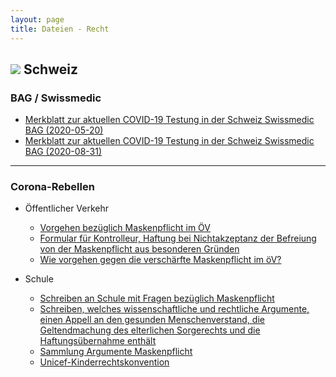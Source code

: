 ```yaml
---
layout: page
title: Dateien - Recht
---
```


## <img src="{{site.baseurl}}/assets/img/flaggen/ch.png"> Schweiz

### BAG / Swissmedic

* <a href="{{site.baseurl}}/assets/files/Merkblatt_zur_aktuellen_COVID-19_Testung_in_der_Schweiz_Swissmedic_BAG_2020-05-20.pdf">Merkblatt zur aktuellen COVID-19 Testung in der Schweiz Swissmedic BAG (2020-05-20)</a>  
* <a href="{{site.baseurl}}/assets/files/Merkblatt_zur_aktuellen_COVID-19_Testung_in_der_Schweiz_Swissmedic.pdf">Merkblatt zur aktuellen COVID-19 Testung in der Schweiz Swissmedic BAG (2020-08-31)</a>  

---

### Corona-Rebellen

* Öffentlicher Verkehr
  * <a href="{{site.baseurl}}/assets/files/Vorgehen bezüglich Maskenpflicht im ÖV_2020-07-24.docx">Vorgehen bezüglich Maskenpflicht im ÖV</a>
  * <a href="{{site.baseurl}}/assets/files/Bestätigungsformular Maskenpflicht_2020-08-20.docx">Formular für Kontrolleur, Haftung bei Nichtakzeptanz der Befreiung von der Maskenpflicht aus besonderen Gründen</a>
  * <a href="{{site.baseurl}}/assets/files/Möglichen-Widerstand-gegen-die-Maskenpflicht-im-ÖV_2020-09-08.pdf">Wie vorgehen gegen die verschärfte Maskenpflicht im öV?</a>

* Schule
  * <a href="{{site.baseurl}}/assets/files/Maskenpflicht in Schulen_2020-08-20.doc">Schreiben an Schule mit Fragen bezüglich Maskenpflicht</a>
  * <a href="{{site.baseurl}}/assets/files/Schreiben Schule_2020-08-22.docx">Schreiben, welches wissenschaftliche und rechtliche Argumente, einen Appell an den gesunden Menschenverstand, die Geltendmachung des elterlichen Sorgerechts und die Haftungsübernahme enthält</a>
  * <a href="{{site.baseurl}}/assets/files/Sammlung Argumente Maskenpflicht_2020-08-22.docx">Sammlung Argumente Maskenpflicht</a>
  * <a href="{{site.baseurl}}/assets/files/Unicef-Kinderrechtskonvention_2020-08-22.pdf">Unicef-Kinderrechtskonvention</a>

